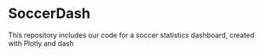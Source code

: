 # SoccerDash
This repository includes our code for a soccer statistics dashboard, created with Plotly and dash

